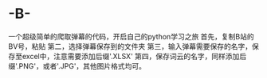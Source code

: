 # -B-
一个超级简单的爬取弹幕的代码，开启自己的python学习之旅
首先，复制B站的BV号，粘贴
第二，选择弹幕保存到的文件夹
第三，输入弹幕需要保存的名字，保存至excel中，注意需要添加后缀'.XLSX'
第四，保存词云的名字，同样添加后缀'.PNG'，或者'.JPG'，其他图片格式均可。

